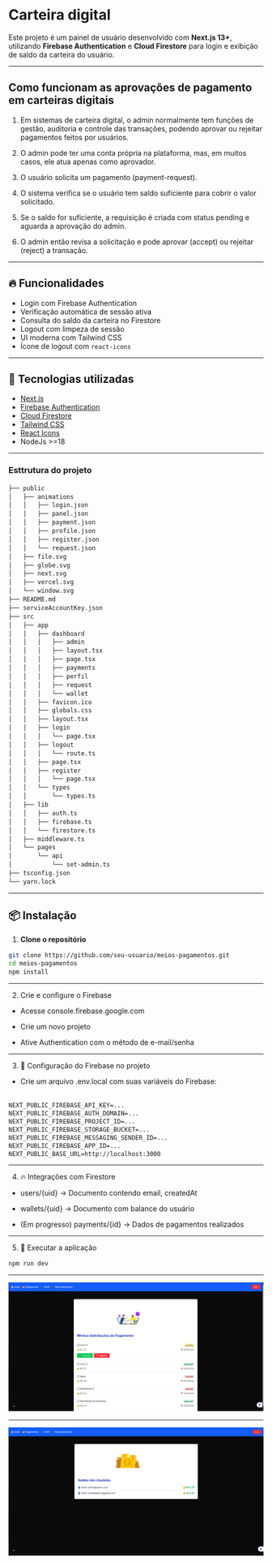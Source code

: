 # Carteira digital

Este projeto é um painel de usuário desenvolvido com **Next.js 13+**, utilizando **Firebase Authentication** e **Cloud Firestore** para login e exibição de saldo da carteira do usuário.

---

## Como funcionam as aprovações de pagamento em carteiras digitais

1. Em sistemas de carteira digital, o admin normalmente tem funções de gestão, auditoria e controle das transações, podendo aprovar ou rejeitar pagamentos feitos por usuários.

2. O admin pode ter uma conta própria na plataforma, mas, em muitos casos, ele atua apenas como aprovador.

3. O usuário solicita um pagamento (payment-request).

4. O sistema verifica se o usuário tem saldo suficiente para cobrir o valor solicitado.

5. Se o saldo for suficiente, a requisição é criada com status pending e aguarda a aprovação do admin.

6. O admin então revisa a solicitação e pode aprovar (accept) ou rejeitar (reject) a transação.

---

## 🔥 Funcionalidades

- Login com Firebase Authentication
- Verificação automática de sessão ativa
- Consulta do saldo da carteira no Firestore
- Logout com limpeza de sessão
- UI moderna com Tailwind CSS
- Ícone de logout com `react-icons`

---

## 🚀 Tecnologias utilizadas

- [Next.js](https://nextjs.org/)
- [Firebase Authentication](https://firebase.google.com/products/auth)
- [Cloud Firestore](https://firebase.google.com/products/firestore)
- [Tailwind CSS](https://tailwindcss.com/)
- [React Icons](https://react-icons.github.io/react-icons)
- NodeJs >=18

---

### Esttrutura do projeto

```bash
├── public
│   ├── animations
│   │   ├── login.json
│   │   ├── panel.json
│   │   ├── payment.json
│   │   ├── profile.json
│   │   ├── register.json
│   │   └── request.json
│   ├── file.svg
│   ├── globe.svg
│   ├── next.svg
│   ├── vercel.svg
│   └── window.svg
├── README.md
├── serviceAccountKey.json
├── src
│   ├── app
│   │   ├── dashboard
│   │   │   ├── admin
│   │   │   ├── layout.tsx
│   │   │   ├── page.tsx
│   │   │   ├── payments
│   │   │   ├── perfil
│   │   │   ├── request
│   │   │   └── wallet
│   │   ├── favicon.ico
│   │   ├── globals.css
│   │   ├── layout.tsx
│   │   ├── login
│   │   │   └── page.tsx
│   │   ├── logout
│   │   │   └── route.ts
│   │   ├── page.tsx
│   │   ├── register
│   │   │   └── page.tsx
│   │   └── types
│   │       └── types.ts
│   ├── lib
│   │   ├── auth.ts
│   │   ├── firebase.ts
│   │   └── firestore.ts
│   ├── middleware.ts
│   └── pages
│       └── api
│           └── set-admin.ts
├── tsconfig.json
└── yarn.lock
```

---

## 📦 Instalação

1. **Clone o repositório**

```bash
git clone https://github.com/seu-usuario/meios-pagamentos.git
cd meios-pagamentos
npm install
```

---

2. Crie e configure o Firebase

- Acesse console.firebase.google.com

- Crie um novo projeto

- Ative Authentication com o método de e-mail/senha

---

3. 🔐 Configuração do Firebase no projeto
- Crie um arquivo .env.local com suas variáveis do Firebase:

```env

NEXT_PUBLIC_FIREBASE_API_KEY=...
NEXT_PUBLIC_FIREBASE_AUTH_DOMAIN=...
NEXT_PUBLIC_FIREBASE_PROJECT_ID=...
NEXT_PUBLIC_FIREBASE_STORAGE_BUCKET=...
NEXT_PUBLIC_FIREBASE_MESSAGING_SENDER_ID=...
NEXT_PUBLIC_FIREBASE_APP_ID=...
NEXT_PUBLIC_BASE_URL=http://localhost:3000

```
---

4. 🔥 Integrações com Firestore
- users/{uid} → Documento contendo email, createdAt

- wallets/{uid} → Documento com balance do usuário

- (Em progresso) payments/{id} → Dados de pagamentos realizados

---

5. 🧪 Executar a aplicação

```bash
npm run dev
```
---

![payments](./public/tela.png)

---

![admin](./public/tela1.png)